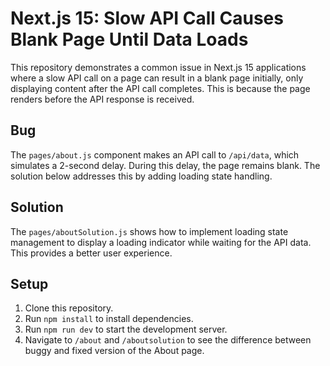 # Next.js 15: Slow API Call Causes Blank Page Until Data Loads

This repository demonstrates a common issue in Next.js 15 applications where a slow API call on a page can result in a blank page initially, only displaying content after the API call completes.  This is because the page renders before the API response is received.

## Bug

The `pages/about.js` component makes an API call to `/api/data`, which simulates a 2-second delay.  During this delay, the page remains blank.  The solution below addresses this by adding loading state handling.

## Solution

The `pages/aboutSolution.js` shows how to implement loading state management to display a loading indicator while waiting for the API data.  This provides a better user experience.

## Setup

1. Clone this repository.
2. Run `npm install` to install dependencies.
3. Run `npm run dev` to start the development server.
4. Navigate to `/about` and `/aboutsolution` to see the difference between buggy and fixed version of the About page.
